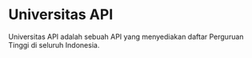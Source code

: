 # Universitas API
Universitas API adalah sebuah API yang menyediakan daftar Perguruan Tinggi di seluruh Indonesia.
